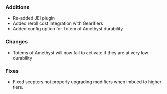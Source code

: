 ### Additions
* Re-added JEI plugin
* Added reroll cost integration with Gearifiers
* Added config option for Totem of Amethyst durability

### Changes
* Totems of Amethyst will now fail to activate if they are at very low durability

### Fixes
* Fixed scepters not properly upgrading modifiers when imbued to higher tiers.